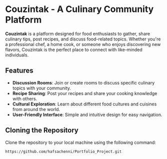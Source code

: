 # Couzintak - A Culinary Community Platform

**Couzintak** is a platform designed for food enthusiasts to gather, share culinary tips, post recipes, and discuss food-related topics. Whether you're a professional chef, a home cook, or someone who enjoys discovering new flavors, Couzintak is the perfect place to connect with like-minded individuals.

## Features
- **Discussion Rooms**: Join or create rooms to discuss specific culinary topics with your community.
- **Recipe Sharing**: Post your recipes and share your cooking knowledge with others.
- **Cultural Exploration**: Learn about different food cultures and cuisines from around the world.
- **User-Friendly Interface**: Simple and intuitive design for easy navigation.


## Cloning the Repository
Clone the repository to your local machine using the following command:
```bash
https://github.com/hafsachenni/Portfolio_Project.git


